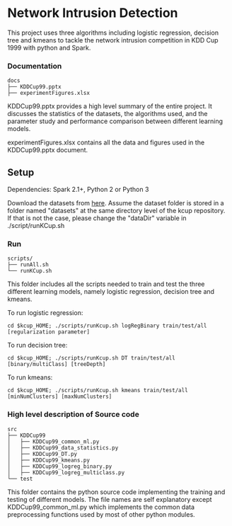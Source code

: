 # Network Intrusion Detection
This project uses three algorithms including logistic regression, decision tree and kmeans to 
tackle the network intrusion competition in KDD Cup 1999 with python and Spark. 

### Documentation
```
docs
├── KDDCup99.pptx
├── experimentFigures.xlsx
```
KDDCup99.pptx provides a high level summary of the entire project. It discusses the statistics of the 
datasets, the algorithms used, and the parameter study and performance comparison between different
learning models.

experimentFigures.xlsx contains all the data and figures used in the KDDCup99.pptx document.

## Setup
Dependencies: Spark 2.1+, Python 2 or Python 3

Download the datasets from [here](http://kdd.ics.uci.edu/databases/kddcup99/kddcup99.html).
Assume the dataset folder is stored in a folder named "datasets" at the same directory level of the kcup repository. 
If that is not the case, please change the "dataDir" variable in ./script/runKCup.sh


### Run
```
scripts/
├── runAll.sh
└── runKCup.sh
```
This folder includes all the scripts needed to train and test the three different learning models, namely logistic regression, decision tree and kmeans.

To run logistic regression:
```
cd $kcup_HOME; ./scripts/runKcup.sh logRegBinary train/test/all [regularization parameter] 
```
To run decision tree:
```
cd $kcup_HOME; ./scripts/runKcup.sh DT train/test/all [binary/multiClass] [treeDepth] 
```
To run kmeans:
```
cd $kcup_HOME; ./scripts/runKcup.sh kmeans train/test/all [minNumClusters] [maxNumClusters]
```

### High level description of Source code
```
src
├── KDDCup99
│   ├── KDDCup99_common_ml.py
│   ├── KDDCup99_data_statistics.py
│   ├── KDDCup99_DT.py
│   ├── KDDCup99_kmeans.py
│   ├── KDDCup99_logreg_binary.py
│   ├── KDDCup99_logreg_multiclass.py
└── test
```

This folder contains the python source code implementing the training and testing of different models.
The file names are self explanatory except KDDCup99_common_ml.py which implements the common data preprocessing functions
used by most of other python modules.



